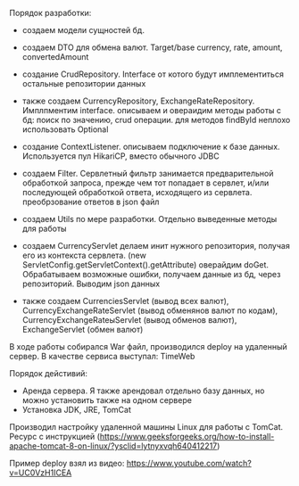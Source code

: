 Порядок разработки:

- создаем модели сущностей бд.

- создаем DTO для обмена валют. Target/base currency, rate, amount, convertedAmount

- создание CrudRepository. Interface от котого будут имплементиться остальные репозитории данных
- также создаем CurrencyRepository, ExchangeRateRepository. Имплпментим interface.
описываем и овераидим методы работы с бд: поиск по значению, crud операции.
для методов findById неплохо использовать Optional

- создание ContextListener.
описываем подключение к базе данных. Используется пул HikariCP, вместо обычного JDBC

- создаем Filter. Сервлетный фильтр занимается предварительной обработкой запроса, прежде чем тот попадает в сервлет, и/или последующей обработкой ответа, исходящего из сервлета.
преобрзование ответов в json файл

- создаем Utils по мере разработки. Отдельно выведенные методы для работы

- создаем CurrencyServlet
делаем инит нужного репозитория, получая его из контекста сервлета. (new ServletConfig.getServletContext().getAttribute)
оверайдим doGet. Обрабатываем возможные ошибки, получаем данные из бд, через репозиторий. Выводим json данных
- также создаем CurrenciesServlet (вывод всех валют), CurrencyExchangeRateServlet (вывод обменянов валют по кодам), CurrencyExchangeRateыServlet (вывод обменов валют), ExchangeServlet (обмен валют)


В ходе работы собирался War файл, производился deploy на удаленный сервер.
В качестве сервиса выступал: TimeWeb

Порядок дейстивий:
- Аренда сервера. Я также арендовал отдельно базу данных, но можно установить также на одном сервере
- Установка JDK, JRE, TomCat

Производил настройку удаленной машины Linux для работы с TomCat.
Ресурс с инструкцией (https://www.geeksforgeeks.org/how-to-install-apache-tomcat-8-on-linux/?ysclid=lytnyxvqh640412217)

Пример deploy взял из видео: https://www.youtube.com/watch?v=UC0VzH1ICEA
